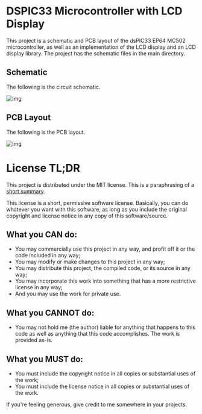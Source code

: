 # DSPIC33 Microcontroller with LCD Display

This project is a schematic and PCB layout of the dsPIC33 EP64 MC502
microcontroller, as well as an implementation of the LCD display and an LCD
display library. The project has the schematic files in the main directory.

## Schematic

The following is the circuit schematic.

![img](https://cdn.discordapp.com/attachments/714206938719715429/795037175577575444/unknown.png)

## PCB Layout

The following is the PCB layout.

![img](https://cdn.discordapp.com/attachments/714206938719715429/795059891685031936/unknown.png)

# License TL;DR

This project is distributed under the MIT license. This is a paraphrasing of a
[short summary](https://tldrlegal.com/license/mit-license).

This license is a short, permissive software license. Basically, you can do
whatever you want with this software, as long as you include the original
copyright and license notice in any copy of this software/source.

## What you CAN do:

-   You may commercially use this project in any way, and profit off it or the
    code included in any way;
-   You may modify or make changes to this project in any way;
-   You may distribute this project, the compiled code, or its source in any
    way;
-   You may incorporate this work into something that has a more restrictive
    license in any way;
-   And you may use the work for private use.

## What you CANNOT do:

-   You may not hold me (the author) liable for anything that happens to this
    code as well as anything that this code accomplishes. The work is provided
    as-is.

## What you MUST do:

-   You must include the copyright notice in all copies or substantial uses of
    the work;
-   You must include the license notice in all copies or substantial uses of the
    work.

If you're feeling generous, give credit to me somewhere in your projects.
